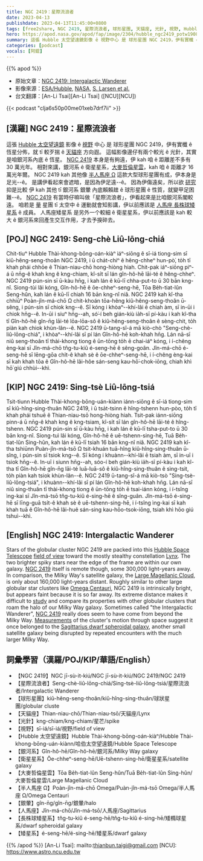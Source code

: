 ```yaml
---
title: NGC 2419：星際流浪者
date: 2023-04-13
publishdate: 2023-04-13T11:45:00+0800
tags: [free2share, NGC 2419, 星際流浪者, 球形星團, 天貓座, 光針, 視野, Hubble 太空望遠鏡, 銀河系, 衛星星系, 大麥哲倫星雲, 半人馬座 Ω, 銀暈, 人馬座, 長株球矮星系, 矮星系]
hero: https://apod.nasa.gov/apod/fap/image/2304/hubble_ngc2419_potw1908a_1024.jpg
summary: 這張 Hubble 太空望遠鏡影像 ê 視野中心 是 球形星團 NGC 2419，伊有實櫼 ê 恆星分佈，就 tī 無啥毋好揣 ê 天貓座方向遐。
categories: [podcast]
vocals: [阿錕]
---
```


{{% apod %}}

- 原始文章：[NGC 2419: Intergalactic Wanderer](https://apod.nasa.gov/apod/ap230413.html)
- 影像來源：[ESA/Hubble](https://esahubble.org/), [NASA](https://www.nasa.gov/), [S. Larsen et al.](https://arxiv.org/abs/1902.01416)
- 台文翻譯：[An-Li Tsai][An-Li Tsai] ([NCU][NCU])

{{< podcast "clja6s50p00me01xeb7drf7ii" >}}

## [漢羅] NGC 2419：星際流浪者
這張 [Hubble 太空望遠鏡][Hubble Space Telescope] 影像 ê [視野][field of view] 中心 是 球形星團 NGC 2419，伊有實櫼 ê 恆星分佈，就 tī 較歹揣 ê [天貓座][Lynx] 方向遐。
這幅影像邊仔有兩个較光 ê 光針，其實是咱銀河系內底 ê 恆星。
[NGC 2419][NGC 2419 1] 本身是有夠遠，伊 kah 咱 ê 距離差不多有 30 萬光年。
相對來講，銀河系 ê 衛星星系，[大麥哲倫星雲][Large Magellanic Cloud]，kah 咱 ê 距離才 16 萬光年爾。
NGC 2419 kah 其他像 [半人馬座 Ω][Omega Centauri] 這款大型球形星團有成，伊本身是足光--ê。
是講伊看起來會遮暗，是因為伊足遠--ê。
因為伊傷遠矣，所以欲 [研究][study] 抑是比較 伊 kah 其他 tī 銀河系 銀暈 內底賴賴趖 ê 球形星團 ê 性質，就變甲足困難--ê。
[NGC 2419][NGC 2419 2] 有當時仔嘛叫做「星際流浪者」，伊看起來是比咱銀河系閣較遠。
咱若是 [量][Measurements] 星團 tī 太空中 ê 運動就會知影講，伊以前應該是 [人馬座 長株球矮星系][Sagittarius dwarf spheroidal galaxy] ê 成員。
人馬座矮星系 是另外一个較細 ê 衛星星系，伊以前應該是 kah 較大 ê 銀河系來回產生交互作用，才去予搝碎去。

## [POJ] NGC 2419: Seng-chè Liû-lōng-chiá
Chit-tiuⁿ Hubble Thài-khong-bōng-oán-kiàⁿ iáⁿ-siōng ê sī-iá tiong-sim sī kiû-hêng-seng-thoân NGC 2419, i ū cha̍t-chiⁿ ê hêng-chheⁿ hun-pò͘, to̍h tī khah phái chhōe ê Thian-niau-chō hong-hiòng hiah.
Chit-pak iáⁿ-siōng piⁿ-á ū nn̄g-ê khah kng ê kng-chiam, kî-si̍t sī lán gîn-hô-hē lāi-té ê hêng-chheⁿ.
NGC 2419 pún-sin sī ū-kàu hn̄g, i kah lán ê kū-lī chha-put-to ū 30 bān kng-nî.
Siong-tùi lâi kóng, Gîn-hô-hē ê ōe-chheⁿ-seng-hē, Tōa Be̍h-tiat-lûn Seng-hûn, kah lán ê kū-lī chiah 16 bān kng-nî niă.
NGC 2419 kah kî-tha chhiūⁿ Poàn-jîn-má-chō Ω chit-khoán tōa-hêng kiû-hêng-seng-thoân ū-sêng, i pún-sin sī chiok kng--ê.
Sī kóng i khòaⁿ--khí-lâi ē chiah àm, sī in-ūi i chiok hn̄g--ê.
In-ūi i siuⁿ hn̄g--ah, só͘-í beh gián-kiù ia̍h-sī pí-kàu i kah kî-tha tī Gîn-hô-hē gîn-n̄g lāi-té lōa-lōa-sô ê kiû-hêng-seng-thoân ê sèng-chit, to̍h piàn kah chiok khùn-lân--ê.
NGC 2419 ū-tang-sî-á mā kiò-chò "Seng-chè-liû-lōng-chiá", i khòaⁿ--khí-lâi sī pí lán Gîn-hô-hē koh-khah hn̄g.
Lán nā-sī niû seng-thoân tī thài-khong tiong ê ūn-tōng to̍h ē chai-iáⁿ kóng, i í-chêng èng-kai sī Jîn-má-chō tn̂g-tu-kiû é-seng-hē ê sêng-goân.
Jîn-má-chō é-seng-hē sī lēng-gōa chi̍t-ê khah sè ê ōe-chheⁿ-seng-hē, i í-chêng èng-kai sī kah khah tōa ê Gîn-hô-hē lâi-hôe sán-seng kau-hō͘-chok-iōng, chiah khì hō͘ giú chhùi--khì.

## [KIP] NGC 2419: Sing-tsè Liû-lōng-tsiá
Tsit-tiunn Hubble Thài-khong-bōng-uán-kiànn iánn-siōng ê sī-iá tiong-sim sī kiû-hîng-sing-thuân NGC 2419, i ū tsa̍t-tsinn ê hîng-tshenn hun-pòo, to̍h tī khah phái tshuē ê Thian-niau-tsō hong-hiòng hiah.
Tsit-pak iánn-siōng pinn-á ū nn̄g-ê khah kng ê kng-tsiam, kî-si̍t sī lán gîn-hô-hē lāi-té ê hîng-tshenn.
NGC 2419 pún-sin sī ū-kàu hn̄g, i kah lán ê kū-lī tsha-put-to ū 30 bān kng-nî.
Siong-tuì lâi kóng, Gîn-hô-hē ê uē-tshenn-sing-hē, Tuā Be̍h-tiat-lûn Sing-hûn, kah lán ê kū-lī tsiah 16 bān kng-nî niă.
NGC 2419 kah kî-tha tshiūnn Puàn-jîn-má-tsō Ω tsit-khuán tuā-hîng kiû-hîng-sing-thuân ū-sîng, i pún-sin sī tsiok kng--ê.
Sī kóng i khuànn--khí-lâi ē tsiah àm, sī in-uī i tsiok hn̄g--ê.
In-uī i siunn hn̄g--ah, sóo-í beh gián-kiù ia̍h-sī pí-kàu i kah kî-tha tī Gîn-hô-hē gîn-n̄g lāi-té luā-luā-sô ê kiû-hîng-sing-thuân ê sìng-tsit, to̍h piàn kah tsiok khùn-lân--ê.
NGC 2419 ū-tang-sî-á mā kiò-tsò "Sing-tsè-liû-lōng-tsiá", i khuànn--khí-lâi sī pí lán Gîn-hô-hē koh-khah hn̄g.
Lán nā-sī niû sing-thuân tī thài-khong tiong ê ūn-tōng to̍h ē tsai-iánn kóng, i í-tsîng ìng-kai sī Jîn-má-tsō tn̂g-tu-kiû é-sing-hē ê sîng-guân.
Jîn-má-tsō é-sing-hē sī līng-guā tsi̍t-ê khah sè ê uē-tshenn-sing-hē, i í-tsîng ìng-kai sī kah khah tuā ê Gîn-hô-hē lâi-huê sán-sing kau-hōo-tsok-iōng, tsiah khì hōo giú tshuì--khì.

## [English] NGC 2419: Intergalactic Wanderer
Stars of the globular cluster NGC 2419 are packed into this [Hubble Space Telescope][Hubble Space Telescope] [field of view][field of view] toward the mostly stealthy constellation [Lynx][Lynx].
The two brighter spiky stars near the edge of the frame are within our own galaxy.
[NGC 2419][NGC 2419 1] itself is remote though, some 300,000 light-years away.
In comparison, the Milky Way's satellite galaxy, the [Large Magellanic Cloud][Large Magellanic Cloud], is only about 160,000 light-years distant.
Roughly similar to other large globular star clusters like [Omega Centauri][Omega Centauri], NGC 2419 is intrinsically bright, but appears faint because it is so far away.
Its extreme distance makes it difficult to [study][study] and compare its properties with other globular clusters that roam the halo of our Milky Way galaxy.
Sometimes called "the Intergalactic Wanderer", [NGC 2419][NGC 2419 2] really does seem to have come from beyond the Milky Way.
[Measurements][Measurements] of the cluster's motion through space suggest it once belonged to the [Sagittarius dwarf spheroidal galaxy][Sagittarius dwarf spheroidal galaxy], another small satellite galaxy being disrupted by repeated encounters with the much larger Milky Way.

## 詞彙學習（漢羅/POJ/KIP/華語/English）
- 【NGC 2419】NGC jī-sù-it-kiú/NGC jī-sù-it-kiú/NGC 2419/NGC 2419
- 【星際流浪者】Seng-chè-liû-lōng-chiá/Sing-tsè-liû-lōng-tsiá/星際流浪者/Intergalactic Wanderer
- 【球形星團】kiû-hêng-seng-thoân/kiû-hîng-sing-thuân/球狀星團/globular cluste
- 【天貓座】Thian-niau-chō/Thian-niau-tsō/天貓座/Lynx
- 【光針】kng-chiam/kng-chiam/星芒/spike
- 【視野】sī-iá/sī-iá/視野/field of view
- 【Hubble 太空望遠鏡】Hubble Thài-khong-bōng-oán-kiàⁿ/Hubble Thài-khong-bōng-uán-kiànn/哈伯太空望遠鏡/Hubble Space Telescope
- 【銀河系】Gîn-hô-hē/Gîn-hô-hē/銀河系/Milky Way galaxy
- 【衛星星系】Ōe-chheⁿ-seng-hē/Uē-tshenn-sing-hē/衛星星系/satellite galaxy
- 【大麥哲倫星雲】Tōa Be̍h-tiat-lûn Seng-hûn/Tuā Be̍h-tiat-lûn Sing-hûn/大麥哲倫星雲/Large Magellanic Cloud
- 【半人馬座 Ω】Poàn-jîn-má-chō Omega/Puàn-jîn-má-tsō Omega/半人馬座 Ω/Omega Centauri
- 【銀暈】gîn-n̄g/gîn-n̄g/銀暈/halo
- 【人馬座】Jîn-má-chō/Jîn-má-tsō/人馬座/Sagittarius
- 【長株球矮星系】tn̂g-tu-kiû é-seng-hē/tn̂g-tu-kiû é-sing-hē/矮橢球星系/dwarf spheroidal galaxy
- 【矮星系】é-seng-hē/é-sing-hē/矮星系/dwarf galaxy

{{% /apod %}}
[An-Li Tsai]: mailto:thianbun.taigi@gmail.com
[NCU]: https://www.astro.ncu.edu.tw

[copyright]: https://apod.nasa.gov/apod/fap/lib/about_apod.html#srapply
[License]: https://creativecommons.org/licenses/by/2.0/


[Hubble Space Telescope]:https://www.nasa.gov/image-feature/goddard/2023/hubble-spies-a-multi-generational-cluster
[field of view]:https://esahubble.org/images/potw1908a/
[Lynx]:http://en.wikipedia.org/wiki/Lynx_%28constellation%29
[NGC 2419 1]:http://messier.seds.org/xtra/ngc/n2419.html
[Large Magellanic Cloud]:https://apod.nasa.gov/apod/ap130528.html
[Omega Centauri]:https://apod.nasa.gov/apod/ap140529.html
[study]:https://arxiv.org/abs/1902.01416
[NGC 2419 2]:http://arxiv.org/abs/1310.4499
[Measurements]:https://ui.adsabs.harvard.edu/abs/2017A%26A...598L...9M/abstract
[Sagittarius dwarf spheroidal galaxy]:https://en.wikipedia.org/wiki/Sagittarius_Dwarf_Spheroidal_Galaxy
